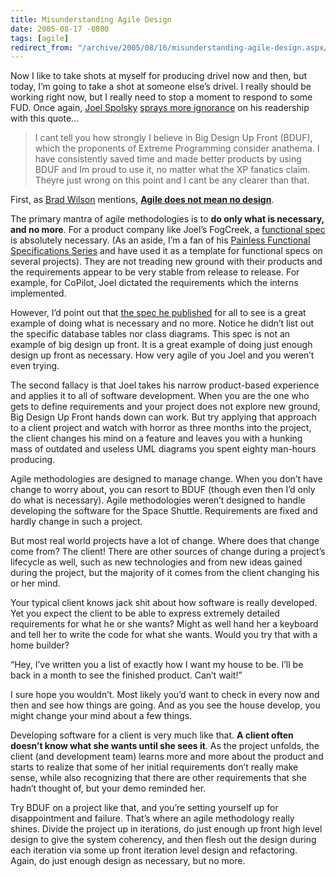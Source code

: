 ```yaml
---
title: Misunderstanding Agile Design
date: 2005-08-17 -0800
tags: [agile]
redirect_from: "/archive/2005/08/16/misunderstanding-agile-design.aspx/"
---
```


Now I like to take shots at myself for producing drivel now and then,
but today, I’m going to take a shot at someone else’s drivel. I really
should be working right now, but I really need to stop a moment to
respond to some FUD. Once again, [Joel
Spolsky](http://www.joelonsoftware.com/) [sprays more
ignorance](http://www.joelonsoftware.com/articles/AardvarkSpec.html) on
his readership with this quote...

> I cant tell you how strongly I believe in Big Design Up Front (BDUF),
> which the proponents of Extreme Programming consider anathema. I have
> consistently saved time and made better products by using BDUF and Im
> proud to use it, no matter what the XP fanatics claim. Theyre just
> wrong on this point and I cant be any clearer than that.

First, as [Brad Wilson](http://www.agileprogrammer.com/dotnetguy/)
mentions, **[Agile does not mean no
design](http://www.agileprogrammer.com/dotnetguy/archive/2005/08/17/7029.aspx)**.

The primary mantra of agile methodologies is to **do only what is
necessary, and no more**. For a product company like Joel’s FogCreek, a
[functional
spec](http://www.joelonsoftware.com/articles/fog0000000036.html) is
absolutely necessary. (As an aside, I’m a fan of his [Painless
Functional Specifications
Series](http://www.joelonsoftware.com/articles/fog0000000036.html) and
have used it as a template for functional specs on several projects).
They are not treading new ground with their products and the
requirements appear to be very stable from release to release. For
example, for CoPilot, Joel dictated the requirements which the interns
implemented.

However, I’d point out that [the spec he
published](http://www.joelonsoftware.com/articles/AardvarkSpec.html) for
all to see is a great example of doing what is necessary and no more.
Notice he didn’t list out the specific database tables nor class
diagrams. This spec is not an example of big design up front. It is a
great example of doing just enough design up front as necessary. How
very agile of you Joel and you weren’t even trying.

The second fallacy is that Joel takes his narrow product-based
experience and applies it to all of software development. When you are
the one who gets to define requirements and your project does not
explore new ground, Big Design Up Front hands down can work. But try
applying that approach to a client project and watch with horror as
three months into the project, the client changes his mind on a feature
and leaves you with a hunking mass of outdated and useless UML diagrams
you spent eighty man-hours producing.

Agile methodologies are designed to manage change. When you don’t have
change to worry about, you can resort to BDUF (though even then I’d only
do what is necessary). Agile methodologies weren’t designed to handle
developing the software for the Space Shuttle. Requirements are fixed
and hardly change in such a project.

But most real world projects have a lot of change. Where does that
change come from? The client! There are other sources of change during a
project’s lifecycle as well, such as new technologies and from new ideas
gained during the project, but the majority of it comes from the client
changing his or her mind.

Your typical client knows jack shit about how software is really
developed. Yet you expect the client to be able to express extremely
detailed requirements for what he or she wants? Might as well hand her a
keyboard and tell her to write the code for what she wants. Would you
try that with a home builder?

“Hey, I’ve written you a list of exactly how I want my house to be. I’ll
be back in a month to see the finished product. Can’t wait!”

I sure hope you wouldn’t. Most likely you’d want to check in every now
and then and see how things are going. And as you see the house develop,
you might change your mind about a few things.

Developing software for a client is very much like that. **A client
often doesn’t know what she wants until she sees it**. As the project
unfolds, the client (and development team) learns more and more about
the product and starts to realize that some of her initial requirements
don’t really make sense, while also recognizing that there are other
requirements that she hadn’t thought of, but your demo reminded her.

Try BDUF on a project like that, and you’re setting yourself up for
disappointment and failure. That’s where an agile methodology really
shines. Divide the project up in iterations, do just enough up front
high level design to give the system coherency, and then flesh out the
design during each iteration via some up front iteration level design
and refactoring. Again, do just enough design as necessary, but no more.

